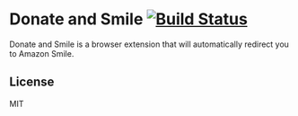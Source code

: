 # Donate and Smile [![Build Status](https://travis-ci.org/sublimefund/donate-and-smile.svg?branch=master)](https://travis-ci.org/sublimefund/donate-and-smile)

Donate and Smile is a browser extension that will automatically redirect you to
Amazon Smile.

## License

MIT
